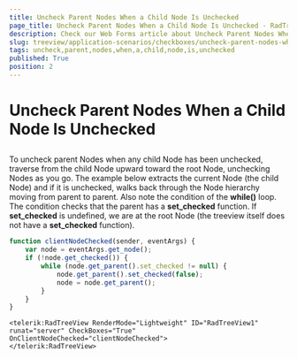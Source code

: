 ```yaml
---
title: Uncheck Parent Nodes When a Child Node Is Unchecked
page_title: Uncheck Parent Nodes When a Child Node Is Unchecked - RadTreeView
description: Check our Web Forms article about Uncheck Parent Nodes When a Child Node Is Unchecked.
slug: treeview/application-scenarios/checkboxes/uncheck-parent-nodes-when-a-child-node-is-unchecked
tags: uncheck,parent,nodes,when,a,child,node,is,unchecked
published: True
position: 2
---
```


# Uncheck Parent Nodes When a Child Node Is Unchecked



## 

To uncheck parent Nodes when any child Node has been unchecked, traverse from the child Node upward toward the root Node, unchecking Nodes as you go. The example below extracts the current Node (the child Node) and if it is unchecked, walks back through the Node hierarchy moving from parent to parent. Also note the condition of the **while()** loop. The condition checks that the parent has a **set_checked** function. If **set_checked** is undefined, we are at the root Node (the treeview itself does not have a **set_checked** function).

````JavaScript
function clientNodeChecked(sender, eventArgs) {
    var node = eventArgs.get_node();
    if (!node.get_checked()) {
        while (node.get_parent().set_checked != null) {
            node.get_parent().set_checked(false);
            node = node.get_parent();
        }
    }
}
````
````ASPNET
<telerik:RadTreeView RenderMode="Lightweight" ID="RadTreeView1" runat="server" CheckBoxes="True" OnClientNodeChecked="clientNodeChecked">
</telerik:RadTreeView>
````



